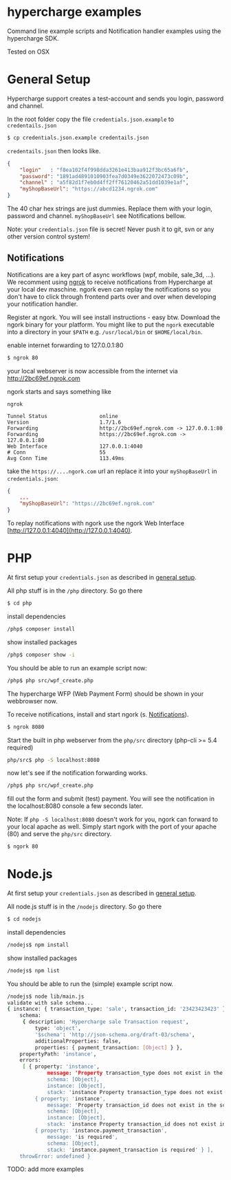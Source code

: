 hypercharge examples
====================

Command line example scripts and Notification handler examples using the hypercharge SDK.

Tested on OSX

General Setup
=============

Hypercharge support creates a test-account and sends you login, password and channel.

In the root folder copy the file `credentials.json.example` to `credentails.json`
```sh
$ cp credentials.json.example credentails.json
```

`credentails.json` then looks like.
```json
{
	"login"   : "f8ea102f4f998dda3261e413baa912f3bc65a6fb",
	"password": "1891ad4891010903fea7d0349e3622072473c09b",
	"channel" : "a5f82d1f7eb0d4ff2ff76120462a51dd1039e1af",
	"myShopBaseUrl": "https://abcd1234.ngrok.com"
}
```
The 40 char hex strings are just dummies.
Replace them with your login, password and channel.
`myShopBaseUrl` see Notifications bellow.

Note: your `credentials.json` file is secret! Never push it to git, svn or any other version control system!

Notifications
-------------
Notifications are a key part of async workflows (wpf, mobile, sale_3d, ...).
We recomment using [ngrok](https://ngrok.com/) to receive notifications from Hypercharge at your local dev maschine. ngork even can replay the notifications so you don't have to click through frontend parts over and over when developing your notification handler.

Register at ngork. You will see install instructions - easy btw. Download the ngork binary for your platform. You might like to put the `ngork` executable into a directory in your `$PATH`  e.g. `/usr/local/bin` or `$HOME/local/bin`.

enable internet forwarding to 127.0.0.1:80
```sh
$ ngrok 80
```
your local webserver is now accessible from the internet via http://2bc69ef.ngrok.com

ngork starts and says something like
```
ngrok

Tunnel Status                 online
Version                       1.7/1.6
Forwarding                    http://2bc69ef.ngrok.com -> 127.0.0.1:80
Forwarding                    https://2bc69ef.ngrok.com -> 127.0.0.1:80
Web Interface                 127.0.0.1:4040
# Conn                        55
Avg Conn Time                 113.49ms
```
take the `https://....ngork.com` url an replace it into your `myShopBaseUrl` in `credentials.json`:
```json
{
	...
	"myShopBaseUrl": "https://2bc69ef.ngrok.com"
}
```

To replay notifications with ngork use the ngork Web Interface [http://127.0.0.1:4040](http://127.0.0.1:4040).

PHP
===
At first setup your `credentials.json` as described in [general setup](#general-setup).

All php stuff is in the `/php` directory.
So go there
```sh
$ cd php
```

install dependencies
```sh
/php$ composer install
```

show installed packages
```sh
/php$ composer show -i
```

You should be able to run an example script now:
```sh
/php$ php src/wpf_create.php
```
The hypercharge WFP (Web Payment Form) should be shown in your webbrowser now.



To receive notifications, install and start ngork (s. [Notifications](#notifications)).
```sh
$ ngrok 8080
```
Start the built in php webserver from the `php/src` directory (php-cli >= 5.4 required)
```sh
php/src$ php -S localhost:8080
```
now let's see if the notification forwarding works.
```sh
/php$ php src/wpf_create.php
```
fill out the form and submit (test) payment.
You will see the notification in the localhost:8080 console a few seconds later.

Note: If `php -S localhost:8080` doesn't work for you, ngork can forward to your local apache as well. Simply start ngork with the port of your apache (80) and serve the `php/src` directory.
```sh
$ ngork 80
```

Node.js
=======
At first setup your `credentials.json` as described in [general setup](#general-setup).

All node.js stuff is in the `/nodejs` directory.
So go there
```sh
$ cd nodejs
```

install dependencies
```sh
/nodejs$ npm install
```

show installed packages
```sh
/nodejs$ npm list
```

You should be able to run the (simple) example script now.
```sh
/nodejs$ node lib/main.js
validate with sale schema...
{ instance: { transaction_type: 'sale', transaction_id: '23423423423' },
	schema:
	 { description: 'Hypercharge sale Transaction request',
		 type: 'object',
		 '$schema': 'http://json-schema.org/draft-03/schema',
		 additionalProperties: false,
		 properties: { payment_transaction: [Object] } },
	propertyPath: 'instance',
	errors:
	 [ { property: 'instance',
			 message: 'Property transaction_type does not exist in the schema',
			 schema: [Object],
			 instance: [Object],
			 stack: 'instance Property transaction_type does not exist in the schema' },
		 { property: 'instance',
			 message: 'Property transaction_id does not exist in the schema',
			 schema: [Object],
			 instance: [Object],
			 stack: 'instance Property transaction_id does not exist in the schema' },
		 { property: 'instance.payment_transaction',
			 message: 'is required',
			 schema: [Object],
			 stack: 'instance.payment_transaction is required' } ],
	throwError: undefined }
```

TODO: add more examples


